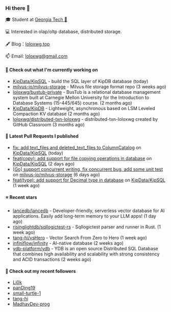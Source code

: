 ### Hi there 👋


 
🎓 Student at [Georgia Tech 🐝](https://www.gatech.edu/)

💻 Interested in olap/oltp database, distributed storage.

🖋 Blog：[loloxwg.top](https://loloxwg.top)



📫 Email: [loloxwg@gmail.com](mailto:loloxwg@gmail.com)



#### 👷 Check out what I'm currently working on

- [KipData/KipSQL](https://github.com/KipData/KipSQL) - build the SQL layer of KipDB database (today)
- [milvus-io/milvus-storage](https://github.com/milvus-io/milvus-storage) - Milvus file storage format repo (3 weeks ago)
- [loloxwg/bustub-private](https://github.com/loloxwg/bustub-private) - BusTub is a relational database management system built at Carnegie Mellon University for the Introduction to Database Systems (15-445/645) course. (2 months ago)
- [KipData/KipDB](https://github.com/KipData/KipDB) -  Lightweight, asynchronous based on LSM Leveled Compaction KV database (2 months ago)
- [loloxwg/distributed-txn-loloxwg](https://github.com/loloxwg/distributed-txn-loloxwg) - distributed-txn-loloxwg created by GitHub Classroom (3 months ago)

#### 🔨 Latest Pull Requests I published

- [fix: add text_files and deleted_text_files to ColumnCatalog](https://github.com/KipData/KipSQL/pull/79) on [KipData/KipSQL](https://github.com/KipData/KipSQL) (today)
- [feat(copy): add support for file copying operations in database](https://github.com/KipData/KipSQL/pull/75) on [KipData/KipSQL](https://github.com/KipData/KipSQL) (2 days ago)
- [[Go] support concurrent writing, fix concurrent bug, add some unit test](https://github.com/milvus-io/milvus-storage/pull/68) on [milvus-io/milvus-storage](https://github.com/milvus-io/milvus-storage) (6 days ago)
- [feat(type): add support for Decimal type in database](https://github.com/KipData/KipSQL/pull/66) on [KipData/KipSQL](https://github.com/KipData/KipSQL) (1 week ago)

#### ⭐ Recent stars

- [lancedb/lancedb](https://github.com/lancedb/lancedb) - Developer-friendly, serverless vector database for AI applications. Easily add long-term memory to your LLM apps! (1 day ago)
- [risinglightdb/sqllogictest-rs](https://github.com/risinglightdb/sqllogictest-rs) - Sqllogictest parser and runner in Rust. (1 week ago)
- [tang-hi/vsHero](https://github.com/tang-hi/vsHero) - Vector Search From Zero to Hero (1 week ago)
- [infiniflow/infinity](https://github.com/infiniflow/infinity) - AI-native database (2 weeks ago)
- [ydb-platform/ydb](https://github.com/ydb-platform/ydb) - YDB is an open source Distributed SQL Database that combines high availability and scalability with strong consistency and ACID transactions (2 weeks ago)

#### 👯 Check out my recent followers

- [Li0k](https://github.com/Li0k)
- [panDing19](https://github.com/panDing19)
- [small-turtle-1](https://github.com/small-turtle-1)
- [tang-hi](https://github.com/tang-hi)
- [MadhavDev-prog](https://github.com/MadhavDev-prog)

